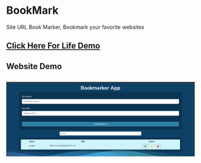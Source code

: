 # BookMark
Site URL Book Marker, Bookmark your favorite websites 

## [Click Here For Life Demo](https://shroukelshahawy.github.io/BookMark/)

## **Website Demo**
![](./Home.png)
---